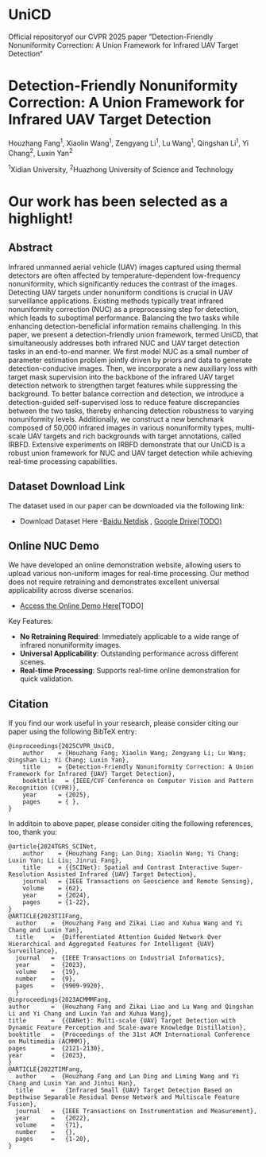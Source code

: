 # UniCD
Official repositoryof our CVPR 2025 paper ”Detection-Friendly Nonuniformity Correction: A Union Framework for Infrared UAV Target Detection“


# Detection-Friendly Nonuniformity Correction: A Union Framework for Infrared UAV Target Detection


Houzhang Fang<sup>1</sup>, Xiaolin Wang<sup>1</sup>, Zengyang Li<sup>1</sup>, Lu Wang<sup>1</sup>, Qingshan Li<sup>1</sup>, Yi Chang<sup>2</sup>, Luxin Yan<sup>2</sup>
  
<sup>1</sup>Xidian University,  <sup>2</sup>Huazhong University of Science and Technology

# Our work has been selected as a highlight!

## Abstract

Infrared unmanned aerial vehicle (UAV) images captured using thermal detectors are often affected by temperature-dependent low-frequency nonuniformity, which significantly reduces the contrast of the images. Detecting UAV targets under nonuniform conditions is crucial in UAV surveillance applications. Existing methods typically treat infrared nonuniformity correction (NUC) as a preprocessing step for detection, which leads to suboptimal performance. Balancing the two tasks while enhancing detection-beneficial information remains challenging. In this paper, we present a detection-friendly union framework, termed UniCD, that simultaneously addresses both infrared NUC and UAV target detection tasks in an end-to-end manner. We first model NUC as a small number of parameter estimation problem jointly driven by priors and data to generate detection-conducive images. Then, we incorporate a new auxiliary loss with target mask supervision into the backbone of the infrared UAV target detection network to strengthen target features while suppressing the background. To better balance correction and detection, we introduce a detection-guided self-supervised loss to reduce feature discrepancies between the two tasks, thereby enhancing detection robustness to varying nonuniformity levels. Additionally, we construct a new benchmark composed of 50,000 infrared images in various nonuniformity types, multi-scale UAV targets and rich backgrounds with target annotations, called IRBFD. Extensive experiments on IRBFD demonstrate that our UniCD is a robust union framework for NUC and UAV target detection while achieving real-time processing capabilities.



## Dataset Download Link

The dataset used in our paper can be downloaded via the following link:

- Download Dataset Here -[Baidu Netdisk](<https://pan.baidu.com/s/1cgzAo8ZLIqplCV5tCIOldw?pwd=ujdm >) ,  [Google Drive(TODO)](<>)

## Online NUC Demo

We have developed an online demonstration website, allowing users to upload various non-uniform images for real-time processing. Our method does not require retraining and demonstrates excellent universal applicability across diverse scenarios.

- [Access the Online Demo Here](<>)[TODO]

Key Features:

- **No Retraining Required**: Immediately applicable to a wide range of infrared nonuniformity images.
- **Universal Applicability**: Outstanding performance across different  scenes.
- **Real-time Processing**: Supports real-time online demonstration for quick validation.

## Citation
If you find our work useful in your research, please consider citing our paper using the following BibTeX entry:
```
@inproceedings{2025CVPR_UniCD,
    author    = {Houzhang Fang; Xiaolin Wang; Zengyang Li; Lu Wang; Qingshan Li; Yi Chang; Luxin Yan},
    title     = {Detection-Friendly Nonuniformity Correction: A Union Framework for Infrared {UAV} Target Detection},
    booktitle   = {IEEE/CVF Conference on Computer Vision and Pattern Recognition (CVPR)},
    year      = {2025},
    pages     = { },
}
```

In additoin to above paper, please consider citing the following references, too, thank you:
```
@article{2024TGRS_SCINet,
    author    = {Houzhang Fang; Lan Ding; Xiaolin Wang; Yi Chang; Luxin Yan; Li Liu; Jinrui Fang},
    title     = {{SCINet}: Spatial and Contrast Interactive Super-Resolution Assisted Infrared {UAV} Target Detection},
    journal   = {IEEE Transactions on Geoscience and Remote Sensing},
    volume    = {62},
    year      = {2024},
    pages     = {1-22},
}
@ARTICLE{2023TIIFang,
  author    =  {Houzhang Fang and Zikai Liao and Xuhua Wang and Yi Chang and Luxin Yan},
  title     =  {Differentiated Attention Guided Network Over Hierarchical and Aggregated Features for Intelligent {UAV} Surveillance},
  journal   =  {IEEE Transactions on Industrial Informatics}, 
  year      =  {2023},
  volume    =  {19},
  number    =  {9},
  pages     =  {9909-9920},
  }
@inproceedings{2023ACMMMFang,
author      =  {Houzhang Fang and Zikai Liao and Lu Wang and Qingshan Li and Yi Chang and Luxin Yan and Xuhua Wang},
title       =  {{DANet}: Multi-scale {UAV} Target Detection with Dynamic Feature Perception and Scale-aware Knowledge Distillation},
booktitle   =  {Proceedings of the 31st ACM International Conference on Multimedia (ACMMM)},
pages       =  {2121-2130},
year        =  {2023},
}
@ARTICLE{2022TIMFang,
  author    =  {Houzhang Fang and Lan Ding and Liming Wang and Yi Chang and Luxin Yan and Jinhui Han},
  title     =   {Infrared Small {UAV} Target Detection Based on Depthwise Separable Residual Dense Network and Multiscale Feature Fusion},
  journal   =  {IEEE Transactions on Instrumentation and Measurement}, 
  year      =   {2022},
  volume    =   {71},
  number    =   {},
  pages     =   {1-20},
}
```




